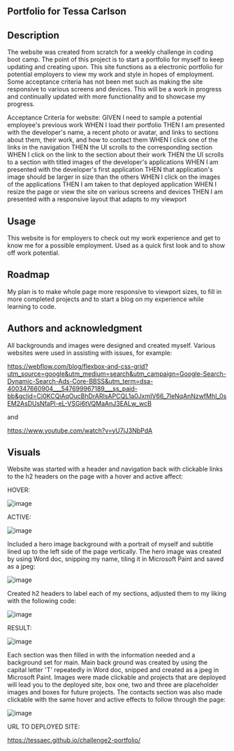 ## Portfolio for Tessa Carlson

## Description
The website was created from scratch for a weekly challenge in coding boot camp. The point of this project is to start a portfolio for myself to keep updating and creating upon. This site functions as a electronic portfolio for potential employers to view my work and style in hopes of employment.
Some acceptance criteria has not been met such as making the site responsive to various screens and devices. This will be a work in progress and continually updated with more functionality and to showcase my progress.

Acceptance Criteria for website:
GIVEN I need to sample a potential employee's previous work
WHEN I load their portfolio
THEN I am presented with the developer's name, a recent photo or avatar, and links to sections about them, their work, and how to contact them
WHEN I click one of the links in the navigation
THEN the UI scrolls to the corresponding section
WHEN I click on the link to the section about their work
THEN the UI scrolls to a section with titled images of the developer's applications
WHEN I am presented with the developer's first application
THEN that application's image should be larger in size than the others
WHEN I click on the images of the applications
THEN I am taken to that deployed application
WHEN I resize the page or view the site on various screens and devices
THEN I am presented with a responsive layout that adapts to my viewport

## Usage
This website is for employers to check out my work experience and get to know me for a possible employment. Used as a quick first look and to show off work potential.

## Roadmap
My plan is to make whole page more responsive to viewport sizes, to fill in more completed projects and to start a blog on my experience while learning to code.

## Authors and acknowledgment
All backgrounds and images were designed and created myself. Various websites were used in assisting with issues, for example:

https://webflow.com/blog/flexbox-and-css-grid?utm_source=google&utm_medium=search&utm_campaign=Google-Search-Dynamic-Search-Ads-Core-BBSS&utm_term=dsa-400347660904___547699967189___ss_paid-bb&gclid=Cj0KCQiAqOucBhDrARIsAPCQL1a0JxmIV66_7leNqAnNzwfMhI_0sEM2AsDUsNfaPl-eL-VSGi6tVQMaAnJ3EALw_wcB

and

https://www.youtube.com/watch?v=yU7jJ3NbPdA


## Visuals
Website was started with a header and navigation back with clickable links to the h2 headers on the page with a hover and active affect:

HOVER:

![image](https://user-images.githubusercontent.com/118077000/207935415-582cdb6d-da27-40d3-8c07-5288dca241bf.png)

ACTIVE:

![image](https://user-images.githubusercontent.com/118077000/207938118-25a1b54c-5108-4644-9b57-17ef0be9124b.png)

Included a hero image background with a portrait of myself and subtitle lined up to the left side of the page vertically. The hero image was created by using Word doc, snipping my name, tiling it in Microsoft Paint and saved as a jpeg:

![image](https://user-images.githubusercontent.com/118077000/207935689-10117400-1b83-4878-a0cb-ef43ab303dd1.png)

Created h2 headers to label each of my sections, adjusted them to my liking with the following code:

![image](https://user-images.githubusercontent.com/118077000/207936306-4666dc24-dbcd-4415-94dd-3ea74ef04247.png)

RESULT:

![image](https://user-images.githubusercontent.com/118077000/207936486-b8e322a8-7318-4046-8e2c-be7ce3656c68.png)

Each section was then filled in with the information needed and a background set for main. Main back ground was created by using the capital letter 'T' repeatedly in Word doc, snipped and created as a jpeg in Microsoft Paint. Images were made clickable and projects that are deployed will lead you to the deployed site, box one, two and three are placeholder images and boxes for future projects. The contacts section was also made clickable with the same hover and active effects to follow through the page:

![image](https://user-images.githubusercontent.com/118077000/207937485-c39b5228-4b52-4e01-8748-41ad277821b0.png)

URL TO DEPLOYED SITE:

https://tessaec.github.io/challenge2-portfolio/
